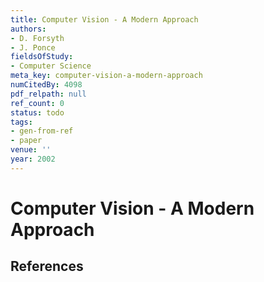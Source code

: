 ```yaml
---
title: Computer Vision - A Modern Approach
authors:
- D. Forsyth
- J. Ponce
fieldsOfStudy:
- Computer Science
meta_key: computer-vision-a-modern-approach
numCitedBy: 4098
pdf_relpath: null
ref_count: 0
status: todo
tags:
- gen-from-ref
- paper
venue: ''
year: 2002
---
```


# Computer Vision - A Modern Approach

## References
